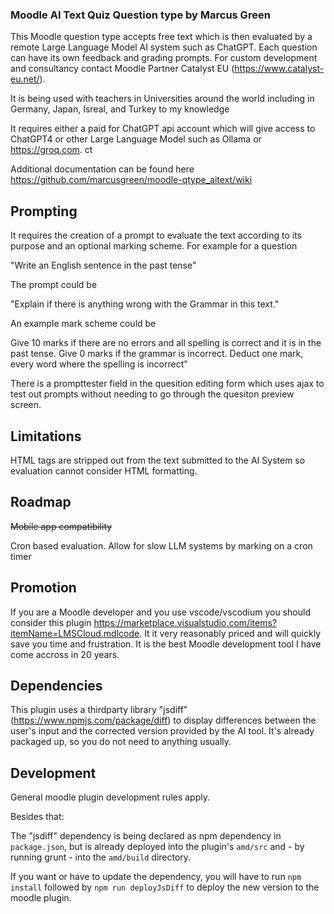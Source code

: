 ###  Moodle AI Text Quiz Question type by Marcus Green

This Moodle question type accepts free text which is then evaluated by a remote Large Language Model AI system such as ChatGPT. Each question can have its own feedback and grading prompts. For custom development and consultancy contact Moodle Partner Catalyst EU (https://www.catalyst-eu.net/).


It is being used with teachers in Universities around
the world including in Germany, Japan, Isreal, and Turkey to my knowledge

It requires either a paid for ChatGPT api account which will give access to ChatGPT4 or
other Large Language Model such as Ollama or https://groq.com.
ct

Additional documentation can be found here https://github.com/marcusgreen/moodle-qtype_aitext/wiki

## Prompting
It requires the creation of a prompt to evaluate the text according to its purpose and an optional marking scheme. For example for a question

"Write an English sentence in the past tense"

The prompt could be

"Explain if there is anything wrong with the Grammar in this text."

An example mark scheme could be

Give 10 marks if there are no errors and all spelling is correct and it is in the past tense. Give 0 marks if the grammar is incorrect. Deduct one mark,  every word where the spelling is incorrect"

There is a prompttester field in the quesition editing form which uses ajax to test out prompts without needing to go through the quesiton preview screen.

## Limitations

HTML tags are stripped out from the text submitted to the AI System so evaluation cannot consider HTML formatting.

## Roadmap

~~Mobile app compatibility~~

Cron based evaluation. Allow for slow LLM systems by marking on a cron timer

## Promotion
If you are a Moodle developer and you use vscode/vscodium you should consider this plugin https://marketplace.visualstudio.com/items?itemName=LMSCloud.mdlcode.
It it very reasonably priced and will quickly save you time and frustration. It is the best Moodle development tool I have come accross in 20 years.

## Dependencies

This plugin uses a thirdparty library "jsdiff" (https://www.npmjs.com/package/diff) to display differences between the user's input and the corrected version provided by the AI tool. It's already packaged up, so you do not need to anything usually.

## Development

General moodle plugin development rules apply.

Besides that:

The "jsdiff" dependency is being declared as npm dependency in `package.json`, but is already deployed into the plugin's `amd/src` and - by running grunt - into the `amd/build` directory.

If you want or have to update the dependency, you will have to run `npm install` followed by `npm run deployJsDiff` to deploy the new version to the moodle plugin.
